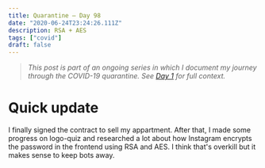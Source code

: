 ```yaml
---
title: Quarantine — Day 98
date: "2020-06-24T23:24:26.111Z"
description: RSA + AES
tags: ["covid"]
draft: false
---
```


> *This post is part of an ongoing series in which I document my journey through the COVID-19 quarantine. See [Day 1](/quarantine/quarantine-day-1) for full context.*

<div class="divider"></div>

# Quick update

I finally signed the contract to sell my appartment. After that, I made some progress on logo-quiz and researched a lot about how Instagram encrypts the password in the frontend using RSA and AES. I think that's overkill but it makes sense to keep bots away.
